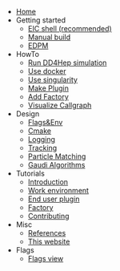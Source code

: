 * [Home](/)
* Getting started    
    * [EIC shell (recommended)](get-started/eic-shell.md)
    * [Manual build](get-started/manual-build.md)
    * [EDPM](get-started/edpm.md)
* HowTo
    * [Run DD4Hep simulation](howto/run_dd4hep_simulation.md) 
    * [Use docker](howto/use_docker.md)
    * [Use singularity](howto/use_singularity.md)
    * [Make Plugin](howto/make_plugin.md)
    * [Add Factory](howto/add_factory.md)
    * [Visualize Callgraph](howto/visualize_callgraph.md)
* Design
    * [Flags&Env](design/common_flags_env.md)
    * [Cmake](design/cmake.md)
    * [Logging](design/logging.md)
    * [Tracking](design/tracking.md)
    * [Particle Matching](design/particle_matching.md)
    * [Gaudi Algorithms](design/gaudi-algorithms.md)
* Tutorials 
    * [Introduction](tutorial/01-introduction.md)
    * [Work environment](tutorial/02-work-environment.md)
    * [End user plugin](tutorial/03-end-user-plugin.md)
    * [Factory](tutorial/04-factory.md)
    * [Contributing](tutorial/05-contributing.md)
* Misc
    * [References](misc/references.md)
    * [This website](misc/this_website.md)   
* Flags
    * [Flags view](table_flags/flags_view.md) 
